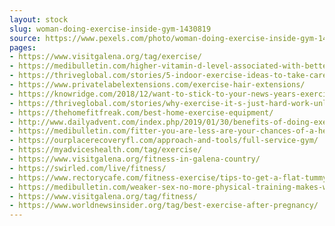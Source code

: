 ```yaml
---
layout: stock
slug: woman-doing-exercise-inside-gym-1430819
source: https://www.pexels.com/photo/woman-doing-exercise-inside-gym-1430819/
pages:
- https://www.visitgalena.org/tag/exercise/
- https://medibulletin.com/higher-vitamin-d-level-associated-with-better-exercise-capacity/
- https://thriveglobal.com/stories/5-indoor-exercise-ideas-to-take-care-of-the-mind-and-body/
- https://www.privatelabelextensions.com/exercise-hair-extensions/
- https://knowridge.com/2018/12/want-to-stick-to-your-news-years-exercise-regime-read-this/
- https://thriveglobal.com/stories/why-exercise-it-s-just-hard-work-unless-it-s-not/
- https://thehomefitfreak.com/best-home-exercise-equipment/
- http://www.dailyadvent.com/index.php/2019/01/30/benefits-of-doing-exercise-regularly/
- https://medibulletin.com/fitter-you-are-less-are-your-chances-of-a-heart-attack-in-future/
- https://ourplacerecoveryfl.com/approach-and-tools/full-service-gym/
- https://myadviceshealth.com/tag/exercise/
- https://www.visitgalena.org/fitness-in-galena-country/
- https://swirled.com/live/fitness/
- https://www.rectorycafe.com/fitness-exercise/tips-to-get-a-flat-tummy-in-a-month/
- https://medibulletin.com/weaker-sex-no-more-physical-training-makes-women-as-tough-as-men/
- https://www.visitgalena.org/tag/fitness/
- https://www.worldnewsinsider.org/tag/best-exercise-after-pregnancy/
---
```

